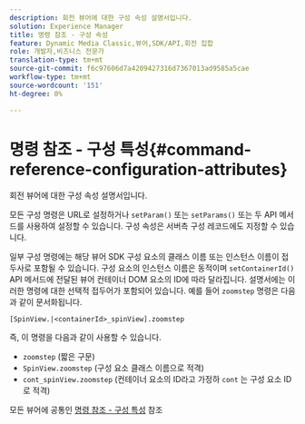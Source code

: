 ```yaml
---
description: 회전 뷰어에 대한 구성 속성 설명서입니다.
solution: Experience Manager
title: 명령 참조 - 구성 속성
feature: Dynamic Media Classic,뷰어,SDK/API,회전 집합
role: 개발자,비즈니스 전문가
translation-type: tm+mt
source-git-commit: f6c97606d7a4209427316d7367013ad9585a5cae
workflow-type: tm+mt
source-wordcount: '151'
ht-degree: 0%

---
```



# 명령 참조 - 구성 특성{#command-reference-configuration-attributes}

회전 뷰어에 대한 구성 속성 설명서입니다.

모든 구성 명령은 URL로 설정하거나 `setParam()` 또는 `setParams()` 또는 두 API 메서드를 사용하여 설정할 수 있습니다. 구성 속성은 서버측 구성 레코드에도 지정할 수 있습니다.

일부 구성 명령에는 해당 뷰어 SDK 구성 요소의 클래스 이름 또는 인스턴스 이름이 접두사로 포함될 수 있습니다. 구성 요소의 인스턴스 이름은 동적이며 `setContainerId()` API 메서드에 전달된 뷰어 컨테이너 DOM 요소의 ID에 따라 달라집니다. 설명서에는 이러한 명령에 대한 선택적 접두어가 포함되어 있습니다. 예를 들어 `zoomstep` 명령은 다음과 같이 문서화됩니다.

`[SpinView.|<containerId>_spinView].zoomstep`

즉, 이 명령을 다음과 같이 사용할 수 있습니다.

* `zoomstep` (짧은 구문)
* `SpinView.zoomstep` (구성 요소 클래스 이름으로 적격)
* `cont_spinView.zoomstep` (컨테이너 요소의 ID라고 가정하 `cont` 는 구성 요소 ID로 적격)

모든 뷰어에 공통인 [명령 참조 - 구성 특성](../../../r-html5-viewer-20-cmdref-configattrib/r-html5-viewer-20-cmdref-configattrib.md#concept-850e0f2c49b949deb7cfbfd330d329bd) 참조
